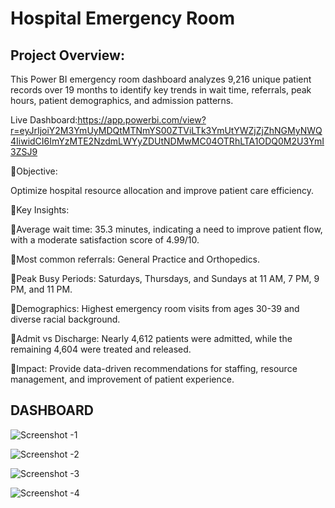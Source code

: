 # Hospital Emergency Room
## Project Overview:

This Power BI emergency room dashboard analyzes 9,216 unique patient records over 19 months to identify key trends in wait time, referrals, peak hours, patient demographics, and admission patterns.

Live Dashboard:https://app.powerbi.com/view?r=eyJrIjoiY2M3YmUyMDQtMTNmYS00ZTViLTk3YmUtYWZjZjZhNGMyNWQ4IiwidCI6ImYzMTE2NzdmLWYyZDUtNDMwMC04OTRhLTA1ODQ0M2U3YmI3ZSJ9


 🎯Objective: 

Optimize hospital resource allocation and improve patient care efficiency.

🚀Key Insights:

🔹Average wait time: 35.3 minutes, indicating a need to improve patient flow, with a moderate satisfaction score of 4.99/10.

🔹Most common referrals: General Practice and Orthopedics.

🔹Peak Busy Periods: Saturdays, Thursdays, and Sundays at 11 AM, 7 PM, 9 PM, and 11 PM.

🔹Demographics: Highest emergency room visits from ages 30-39 and diverse racial background.

🔹Admit vs Discharge: Nearly 4,612 patients were admitted, while the remaining 4,604 were treated and released.

🔹Impact: Provide data-driven recommendations for staffing, resource management, and improvement of patient experience.

## DASHBOARD
![Screenshot -1](https://github.com/user-attachments/assets/2b4dedf5-ce42-42b5-b74d-02ee0e7dd4dd)

![Screenshot -2](https://github.com/user-attachments/assets/84bf5929-9729-4f4f-88a6-3f340ceb8854)

![Screenshot -3](https://github.com/user-attachments/assets/1a126345-967f-41b4-ae06-bf3edaf6e80f)

![Screenshot -4](https://github.com/user-attachments/assets/e8846c80-6654-4b81-90c7-f4c8477f2007)



